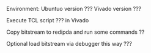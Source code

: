 Environment:
Ubuntuo version ???
Vivado version ???

Execute TCL script ??? in Vivado

Copy bitstream to redipda and run some commands ??

Optional load bitstream via debugger this way ???
